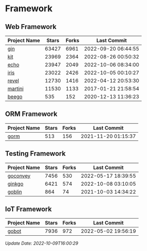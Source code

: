 # Framework

## Web Framework
| Project Name | Stars | Forks | Last Commit |
| ------------ | ----- | ----- | ----------- |
| [gin](https://github.com/gin-gonic/gin) | 63427 | 6961 | 2022-09-20 06:44:55 |
| [kit](https://github.com/go-kit/kit) | 23969 | 2364 | 2022-08-26 00:50:32 |
| [echo](https://github.com/labstack/echo) | 23947 | 2049 | 2022-10-06 08:34:00 |
| [iris](https://github.com/kataras/iris) | 23022 | 2426 | 2022-10-05 00:10:27 |
| [revel](https://github.com/revel/revel) | 12730 | 1416 | 2022-04-12 20:53:30 |
| [martini](https://github.com/go-martini/martini) | 11530 | 1133 | 2017-01-21 21:58:54 |
| [beego](https://github.com/astaxie/beego) | 535 | 152 | 2020-12-13 11:36:23 |

## ORM Framework
| Project Name | Stars | Forks | Last Commit |
| ------------ | ----- | ----- | ----------- |
| [gorm](https://github.com/jinzhu/gorm) | 513 | 156 | 2021-11-20 01:15:37 |

## Testing Framework
| Project Name | Stars | Forks | Last Commit |
| ------------ | ----- | ----- | ----------- |
| [goconvey](https://github.com/smartystreets/goconvey) | 7456 | 530 | 2022-05-17 18:39:55 |
| [ginkgo](https://github.com/onsi/ginkgo) | 6421 | 574 | 2022-10-08 03:10:05 |
| [goblin](https://github.com/franela/goblin) | 864 | 74 | 2021-10-03 14:34:22 |

## IoT Framework
| Project Name | Stars | Forks | Last Commit |
| ------------ | ----- | ----- | ----------- |
| [gobot](https://github.com/hybridgroup/gobot) | 7936 | 972 | 2022-05-02 19:56:19 |

*Update Date: 2022-10-09T16:00:29*